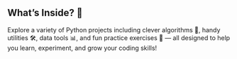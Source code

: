 
## What’s Inside? 🚀

Explore a variety of Python projects including clever algorithms 🧩, handy utilities 🛠️, data tools 📊, and fun practice exercises 🎯 — all designed to help you learn, experiment, and grow your coding skills!
